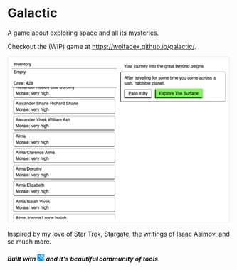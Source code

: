 # Galactic

A game about exploring space and all its mysteries.

Checkout the (WIP) game at https://wolfadex.github.io/galactic/.

<img src="./Screen Shot 2021-04-25 at 10.00.16 PM.png" style="max-width: 500px;">

Inspired by my love of Star Trek, Stargate, the writings of Isaac Asimov, and so much more.

##### Built with <a target="_blank" rel="noopener noreferrer" href="https://elm-lang.org/"><img src="./elm-logo.svg" height="16px" /></a> and it's beautiful community of tools
